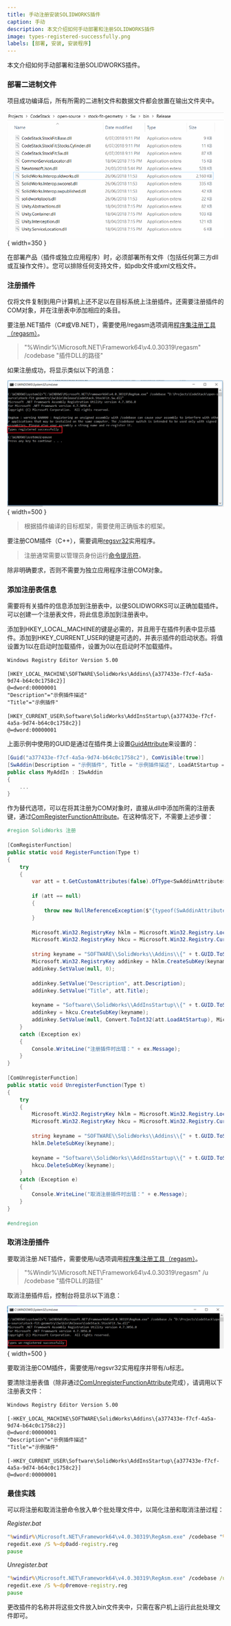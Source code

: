 ```yaml
---
title: 手动注册安装SOLIDWORKS插件
caption: 手动
description: 本文介绍如何手动部署和注册SOLIDWORKS插件
image: types-registered-successfully.png
labels: [部署, 安装, 安装程序]
---
```


本文介绍如何手动部署和注册SOLIDWORKS插件。

### 部署二进制文件

项目成功编译后，所有所需的二进制文件和数据文件都会放置在输出文件夹中。

![包含二进制输出的文件夹](bin-folder.png){ width=350 }

在部署产品（插件或独立应用程序）时，必须部署所有文件（包括任何第三方dll或互操作文件）。您可以排除任何支持文件，如pdb文件或xml文档文件。

### 注册插件

仅将文件复制到用户计算机上还不足以在目标系统上注册插件。还需要注册插件的COM对象，并在注册表中添加相应的条目。

要注册.NET插件（C#或VB.NET），需要使用/regasm选项调用[程序集注册工具（regasm）](https://docs.microsoft.com/en-us/dotnet/framework/tools/regasm-exe-assembly-registration-tool)。

> "%Windir%\Microsoft.NET\Framework64\v4.0.30319\regasm" /codebase "插件DLL的路径"

如果注册成功，将显示类似以下的消息：

![成功注册COM类型](types-registered-successfully.png){ width=500 }

> 根据插件编译的目标框架，需要使用正确版本的框架。

要注册COM插件（C++），需要调用[regsvr32](https://docs.microsoft.com/en-us/windows-server/administration/windows-commands/regsvr32)实用程序。

> 注册通常需要以管理员身份运行[命令提示符](https://en.wikipedia.org/wiki/Cmd.exe)。

除非明确要求，否则不需要为独立应用程序注册COM对象。

### 添加注册表信息

需要将有关插件的信息添加到注册表中，以便SOLIDWORKS可以正确加载插件。可以创建一个注册表文件，将此信息添加到注册表中。

添加到HKEY_LOCAL_MACHINE的键是必需的，并且用于在插件列表中显示插件。添加到HKEY_CURRENT_USER的键是可选的，并表示插件的启动状态。将值设置为1以在启动时加载插件，设置为0以在启动时不加载插件。

~~~ reg
Windows Registry Editor Version 5.00

[HKEY_LOCAL_MACHINE\SOFTWARE\SolidWorks\Addins\{a377433e-f7cf-4a5a-9d74-b64c0c1758c2}]
@=dword:00000001
"Description"="示例插件描述"
"Title"="示例插件"

[HKEY_CURRENT_USER\Software\SolidWorks\AddInsStartup\{a377433e-f7cf-4a5a-9d74-b64c0c1758c2}]
@=dword:00000001
~~~

上面示例中使用的GUID是通过在插件类上设置[GuidAttribute](https://docs.microsoft.com/en-us/dotnet/api/system.runtime.interopservices.guidattribute?view=netframework-4.0)来设置的：

~~~ cs
[Guid("a377433e-f7cf-4a5a-9d74-b64c0c1758c2"), ComVisible(true)]
[SwAddin(Description = "示例插件", Title = "示例插件描述", LoadAtStartup = true)]    
public class MyAddIn : ISwAddin
{
    ...
}
~~~

作为替代选项，可以在将其注册为COM对象时，直接从dll中添加所需的注册表键，通过[ComRegisterFunctionAttribute](https://docs.microsoft.com/en-us/dotnet/api/system.runtime.interopservices.comregisterfunctionattribute?view=netframework-4.0)。在这种情况下，不需要上述步骤：

~~~ cs
#region SolidWorks 注册

[ComRegisterFunction]
public static void RegisterFunction(Type t)
{
    try
    {
        var att = t.GetCustomAttributes(false).OfType<SwAddinAttribute>().FirstOrDefault();

        if (att == null)
        {
            throw new NullReferenceException($"{typeof(SwAddinAttribute).FullName} is not set on {t.GetType().FullName}");
        }

        Microsoft.Win32.RegistryKey hklm = Microsoft.Win32.Registry.LocalMachine;
        Microsoft.Win32.RegistryKey hkcu = Microsoft.Win32.Registry.CurrentUser;

        string keyname = "SOFTWARE\\SolidWorks\\Addins\\{" + t.GUID.ToString() + "}";
        Microsoft.Win32.RegistryKey addinkey = hklm.CreateSubKey(keyname);
        addinkey.SetValue(null, 0);

        addinkey.SetValue("Description", att.Description);
        addinkey.SetValue("Title", att.Title);

        keyname = "Software\\SolidWorks\\AddInsStartup\\{" + t.GUID.ToString() + "}";
        addinkey = hkcu.CreateSubKey(keyname);
        addinkey.SetValue(null, Convert.ToInt32(att.LoadAtStartup), Microsoft.Win32.RegistryValueKind.DWord);
    }
    catch (Exception ex)
    {
        Console.WriteLine("注册插件时出错：" + ex.Message);
    }
}

[ComUnregisterFunction]
public static void UnregisterFunction(Type t)
{
    try
    {
        Microsoft.Win32.RegistryKey hklm = Microsoft.Win32.Registry.LocalMachine;
        Microsoft.Win32.RegistryKey hkcu = Microsoft.Win32.Registry.CurrentUser;

        string keyname = "SOFTWARE\\SolidWorks\\Addins\\{" + t.GUID.ToString() + "}";
        hklm.DeleteSubKey(keyname);

        keyname = "Software\\SolidWorks\\AddInsStartup\\{" + t.GUID.ToString() + "}";
        hkcu.DeleteSubKey(keyname);
    }
    catch (Exception e)
    {
        Console.WriteLine("取消注册插件时出错：" + e.Message);
    }
}

#endregion
~~~

### 取消注册插件

要取消注册.NET插件，需要使用/u选项调用[程序集注册工具（regasm）](https://docs.microsoft.com/en-us/dotnet/framework/tools/regasm-exe-assembly-registration-tool)。

> "%Windir%\Microsoft.NET\Framework64\v4.0.30319\regasm" /u /codebase "插件DLL的路径"

取消注册插件后，控制台将显示以下消息：

![成功取消注册COM类型](types-unregistered-successfully.png){ width=500 }

要取消注册COM插件，需要使用/regsvr32实用程序并带有/u标志。

要清除注册表值（除非通过[ComUnregisterFunctionAttribute](https://docs.microsoft.com/en-us/dotnet/api/system.runtime.interopservices.comunregisterfunctionattribute?view=netframework-4.0)完成），请调用以下注册表文件：

~~~ reg
Windows Registry Editor Version 5.00

[-HKEY_LOCAL_MACHINE\SOFTWARE\SolidWorks\Addins\{a377433e-f7cf-4a5a-9d74-b64c0c1758c2}]
@=dword:00000001
"Description"="示例插件描述"
"Title"="示例插件"

[-HKEY_CURRENT_USER\Software\SolidWorks\AddInsStartup\{a377433e-f7cf-4a5a-9d74-b64c0c1758c2}]
@=dword:00000001
~~~

### 最佳实践

可以将注册和取消注册命令放入单个批处理文件中，以简化注册和取消注册过程：

*Register.bat*
~~~ cmd
"%windir%\Microsoft.NET\Framework64\v4.0.30319\RegAsm.exe" /codebase "%~dp0CodeStack.StockFit.Sw.dll"
regedit.exe /S %~dp0add-registry.reg
pause
~~~

*Unregister.bat*
~~~ cmd
"%windir%\Microsoft.NET\Framework64\v4.0.30319\RegAsm.exe" /codebase /u "%~dp0CodeStack.StockFit.Sw.dll"
regedit.exe /S %~dp0remove-registry.reg
pause
~~~

更改插件的名称并将这些文件放入bin文件夹中，只需在客户机上运行此批处理文件即可。